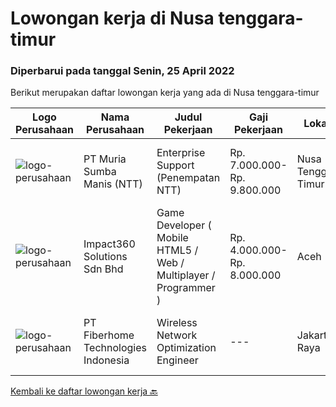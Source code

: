 
  # Lowongan kerja di Nusa tenggara-timur

  ### Diperbarui pada tanggal Senin, 25 April 2022

  Berikut merupakan daftar lowongan kerja yang ada di Nusa tenggara-timur

  |Logo Perusahaan | Nama Perusahaan | Judul Pekerjaan | Gaji Pekerjaan | Lokasi | Deskripsi | Tanggal diunggah | Pranala |
  | -------------- | --------------- | --------------- | --------- | --------- | -------------- | ------- | ----------- |
  |![logo-perusahaan](https://image-service-cdn.seek.com.au/5f5967f657df29f69559f9386dc3db7badb5877a/ee4dce1061f3f616224767ad58cb2fc751b8d2dc)|PT Muria Sumba Manis (NTT)|Enterprise Support (Penempatan NTT)|Rp. 7.000.000-Rp. 9.800.000|Nusa Tenggara Timur|Persyaratan : Pendidikan minimal S1 Informatika sederajat Berpengalaman di bidangnya minimal 5 tahun di perusahaan perkebunan sawit/tebu Memiliki...|Kamis, 21 April 2022|https://www.jobstreet.co.id/id/job/enterprise-support-penempatan-ntt-3863053?token=0~f6061dc9-6689-4c68-9f9e-ab7ad512a837&sectionRank=1&jobId=jobstreet-id-job-3863053|
|![logo-perusahaan](https://image-service-cdn.seek.com.au/f3e505b4d9da682a6f4f311bd59ccfe97c6d80cd/ee4dce1061f3f616224767ad58cb2fc751b8d2dc)|Impact360 Solutions Sdn Bhd|Game Developer ( Mobile HTML5 / Web / Multiplayer / Programmer )|Rp. 4.000.000-Rp. 8.000.000|Aceh|We are hiring remote HTML5 game developers from all parts of Indonesia. If you have real experience building HTML5 games or applications, you're...|Senin, 18 April 2022|https://www.jobstreet.co.id/id/job/game-developer-mobile-html5-web-multiplayer-programmer-4909081/origin/my?token=0~f6061dc9-6689-4c68-9f9e-ab7ad512a837&sectionRank=2&jobId=jobstreet-my-job-4909081|
|![logo-perusahaan](https://image-service-cdn.seek.com.au/75a0e137cbbbb6119c508c6dc1464d0ff9ef547b/ee4dce1061f3f616224767ad58cb2fc751b8d2dc)|PT Fiberhome Technologies Indonesia|Wireless Network Optimization Engineer|---|Jakarta Raya|Job Responsibility:1. Responsible for SSV test.2. Responsible  for outputting SSV report.3. Coordinate with wireless problem analysis and test.Job...|Kamis, 14 April 2022|https://www.jobstreet.co.id/id/job/wireless-network-optimization-engineer-3837778?token=0~f6061dc9-6689-4c68-9f9e-ab7ad512a837&sectionRank=3&jobId=jobstreet-id-job-3837778|


  [Kembali ke daftar lowongan kerja 🔙](../README.md#daftar-lowongan-kerja)
  